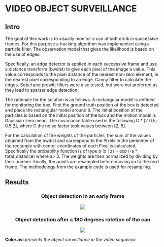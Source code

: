 # VIDEO OBJECT SURVEILLANCE

## Intro
<p>
The goal of this work is to visually monitor a can of soft drink in successive frames. For this purpose a tracking algorithm was implemented using a particle filter. The observation model that gives the likelihood is based on the use of edges.
</p>

<p>
Specifically, an edge detector is applied in each successive frame and use a distance trensform (bwdist) to give each pixel of the image a value. This value corresponds to the pixel distance of the nearest non-zero element, ie the nearest pixel corresponding to an edge. Canny filter to calculate the edges. Sobel and prewitt filters were also tested, but were not preferred as they lead to sparser edge detection.
</p>
<p>
The rationale for the solution is as follows. A rectangular model is defined for monitoring the box. First the ground truth position of the box is detected and place the rectangular model around it. The initial position of the particles is based on the initial position of the box and the motion model is Gaussian zero mean. The covariance table used is the following C * [2 0.5; 0.5 2], where C the noise factor took values ​​between [2, 5].
</p>
<p>
For the calculation of the weights of the particles, the sum of the values ​​obtained from the bwdist and correspond to the Pixels in the perimeter of the rectangle with center coordinates of each Pixel is calculated. Specifically the probability function is of type p (x | z) = exp (-a * total_distance) where a> 0. The weights are then normalized by dividing by their number. Finally, the points are resampled before moving on to the next frame. The methodology from the example code is used for resampling.
</p>

## Results

<h3 align="center"> Object detection in an early frame </h3>
<p align="center">
<img src="include/1.jpg"  >
</p>

<h3 align="center"> Object detection after a 180 degrees rotetion of the can </h3>
<p align="center">
<img src="include/2.jpg"  >
</p>


**Coke.avi** *presents the object surveillance in the video sequence*


